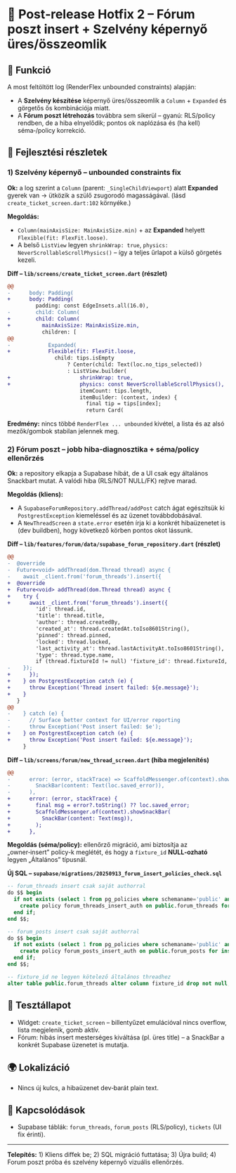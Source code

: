 # 🔧 Post‑release Hotfix 2 – Fórum poszt insert + Szelvény képernyő üres/összeomlik

## 🎯 Funkció

A most feltöltött log (RenderFlex unbounded constraints) alapján:

* A **Szelvény készítése** képernyő üres/összeomlik a `Column` + `Expanded` és görgetős ős kombinációja miatt.
* A **Fórum poszt létrehozás** továbbra sem sikerül – gyanú: RLS/policy rendben, de a hiba elnyelődik; pontos ok naplózása és (ha kell) séma‑/policy korrekció.

## 🧠 Fejlesztési részletek

### 1) Szelvény képernyő – unbounded constraints fix

**Ok:** a log szerint a `Column` (parent: `_SingleChildViewport`) alatt **Expanded** gyerek van → ütközik a szülő zsugorodó magasságával. (lásd `create_ticket_screen.dart:102` környéke.)

**Megoldás:**

* `Column(mainAxisSize: MainAxisSize.min)` + az **Expanded** helyett `Flexible(fit: FlexFit.loose)`.
* A belső `ListView` legyen `shrinkWrap: true`, `physics: NeverScrollableScrollPhysics()` – így a teljes űrlapot a külső görgetés kezeli.

**Diff – `lib/screens/create_ticket_screen.dart` (részlet)**

```diff
@@
-      body: Padding(
+      body: Padding(
         padding: const EdgeInsets.all(16.0),
-        child: Column(
+        child: Column(
+          mainAxisSize: MainAxisSize.min,
           children: [
@@
-            Expanded(
+            Flexible(fit: FlexFit.loose,
               child: tips.isEmpty
                   ? Center(child: Text(loc.no_tips_selected))
                   : ListView.builder(
+                      shrinkWrap: true,
+                      physics: const NeverScrollableScrollPhysics(),
                       itemCount: tips.length,
                       itemBuilder: (context, index) {
                         final tip = tips[index];
                         return Card(
```

**Eredmény:** nincs többé `RenderFlex ... unbounded` kivétel, a lista és az alsó mezők/gombok stabilan jelennek meg.

### 2) Fórum poszt – jobb hiba‑diagnosztika + séma/policy ellenőrzés

**Ok:** a repository elkapja a Supabase hibát, de a UI csak egy általános Snackbart mutat. A valódi hiba (RLS/NOT NULL/FK) rejtve marad.

**Megoldás (kliens):**

* A `SupabaseForumRepository.addThread/addPost` catch ágat egészítsük ki `PostgrestException` kiemeléssel és az üzenet továbbdobásával.
* A `NewThreadScreen` a `state.error` esetén írja ki a konkrét hibaüzenetet is (dev buildben), hogy következő körben pontos okot lássunk.

**Diff – `lib/features/forum/data/supabase_forum_repository.dart` (részlet)**

```diff
@@
-  @override
-  Future<void> addThread(dom.Thread thread) async {
-    await _client.from('forum_threads').insert({
+  @override
+  Future<void> addThread(dom.Thread thread) async {
+    try {
+      await _client.from('forum_threads').insert({
         'id': thread.id,
         'title': thread.title,
         'author': thread.createdBy,
         'created_at': thread.createdAt.toIso8601String(),
         'pinned': thread.pinned,
         'locked': thread.locked,
         'last_activity_at': thread.lastActivityAt.toIso8601String(),
         'type': thread.type.name,
         if (thread.fixtureId != null) 'fixture_id': thread.fixtureId,
-    });
+      });
+    } on PostgrestException catch (e) {
+      throw Exception('Thread insert failed: ${e.message}');
+    }
   }
@@
-    } catch (e) {
-      // Surface better context for UI/error reporting
-      throw Exception('Post insert failed: $e');
+    } on PostgrestException catch (e) {
+      throw Exception('Post insert failed: ${e.message}');
     }
```

**Diff – `lib/screens/forum/new_thread_screen.dart` (hiba megjelenítés)**

```diff
@@
-      error: (error, stackTrace) => ScaffoldMessenger.of(context).showSnackBar(
-        SnackBar(content: Text(loc.saved_error)),
-      ),
+      error: (error, stackTrace) {
+        final msg = error?.toString() ?? loc.saved_error;
+        ScaffoldMessenger.of(context).showSnackBar(
+          SnackBar(content: Text(msg)),
+        );
+      },
```

**Megoldás (séma/policy):** ellenőrző migráció, ami biztosítja az „owner‑insert” policy-k meglétét, és hogy a `fixture_id` **NULL‑ozható** legyen „Általános” típusnál.

**Új SQL – `supabase/migrations/20250913_forum_insert_policies_check.sql`**

```sql
-- forum_threads insert csak saját authorral
do $$ begin
  if not exists (select 1 from pg_policies where schemaname='public' and tablename='forum_threads' and policyname='forum_threads_insert_auth') then
    create policy forum_threads_insert_auth on public.forum_threads for insert to authenticated with check (author = auth.uid());
  end if;
end $$;

-- forum_posts insert csak saját authorral
do $$ begin
  if not exists (select 1 from pg_policies where schemaname='public' and tablename='forum_posts' and policyname='forum_posts_insert_auth') then
    create policy forum_posts_insert_auth on public.forum_posts for insert to authenticated with check (author = auth.uid());
  end if;
end $$;

-- fixture_id ne legyen kötelező általános threadhez
alter table public.forum_threads alter column fixture_id drop not null;
```

## 🧪 Tesztállapot

* Widget: `create_ticket_screen` – billentyűzet emulációval nincs overflow, lista megjelenik, gomb aktív.
* Fórum: hibás insert mesterséges kiváltása (pl. üres title) – a SnackBar a konkrét Supabase üzenetet is mutatja.

## 🌍 Lokalizáció

* Nincs új kulcs, a hibaüzenet dev‑barát plain text.

## 📎 Kapcsolódások

* Supabase táblák: `forum_threads`, `forum_posts` (RLS/policy), `tickets` (UI fix érinti).

---

**Telepítés:** 1) Kliens diffek be; 2) SQL migráció futtatása; 3) Újra build; 4) Forum poszt próba és szelvény képernyő vizuális ellenőrzés.
